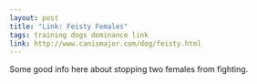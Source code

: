 ```yaml
---
layout: post
title: "Link: Feisty Females"
tags: training dogs dominance link
link: http://www.canismajor.com/dog/feisty.html
---
```


Some good info here about stopping two females from fighting.
